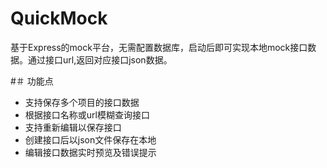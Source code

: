 # QuickMock
基于Express的mock平台，无需配置数据库，启动后即可实现本地mock接口数据。通过接口url,返回对应接口json数据。

#＃ 功能点
* 支持保存多个项目的接口数据
* 根据接口名称或url模糊查询接口
* 支持重新编辑以保存接口
* 创建接口后以json文件保存在本地
* 编辑接口数据实时预览及错误提示
